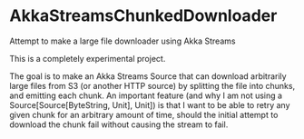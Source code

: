 # AkkaStreamsChunkedDownloader
Attempt to make a large file downloader using Akka Streams

This is a completely experimental project. 

The goal is to make an Akka Streams Source that can download arbitrarily large files 
from S3 (or another HTTP source) by splitting the file into chunks, and emitting each
chunk. An important feature (and why I am not using a Source[Source[ByteString, Unit], Unit])
is that I want to be able to retry any given chunk for an arbitrary amount of time, 
should the initial attempt to download the chunk fail without causing the stream to fail.

